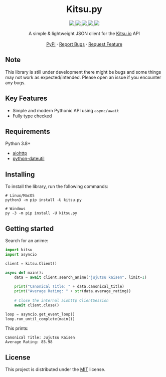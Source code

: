 <div align="center">
  <h1>Kitsu.py</h1>
  <a href="https://github.com/MrArkon/kitsu.py/graphs/contributors">
    <img src="https://img.shields.io/github/contributors/MrArkon/kitsu.py.svg?style=for-the-badge" />
  </a>
  <a href="https://github.com/MrArkon/kitsu.py/network/members">
    <img src="https://img.shields.io/github/forks/MrArkon/kitsu.py.svg?style=for-the-badge" />
  </a>
  <a href="https://github.com/MrArkon/kitsu.py/stargazers">
    <img src="https://img.shields.io/github/stars/MrArkon/kitsu.py.svg?style=for-the-badge" />
  </a>
  <a href="https://github.com/MrArkon/kitsu.py/issues">
    <img src="https://img.shields.io/github/issues/MrArkon/kitsu.py.svg?style=for-the-badge" />
  </a>
  <a href="https://github.com/MrArkon/kitsu.py/blob/master/LICENSE.txt">
    <img src="https://img.shields.io/github/license/MrArkon/kitsu.py.svg?style=for-the-badge" />
  </a>
  </div>
  <p align="center">
    A simple & lightweight JSON client for the <a href="https://kitsu.io/">Kitsu.io</a> API
    <br />
    <br />
    <a href="https://pypi.org/project/kitsu.py/">PyPi</a>
    ·
    <a href="https://github.com/MrArkon/kitsu.py/issues">Report Bugs</a>
    ·
    <a href="https://github.com/MrArkon/kitsu.py/issues">Request Feature</a>
  </p>
</p>

## Note
This library is still under development there might be bugs and some things may not work as expected/intended. Please open an issue if you encounter any bugs.

## Key Features
* Simple and modern Pythonic API using `async/await`
* Fully type checked

## Requirements

Python 3.8+
* [aiohttp](https://pypi.org/project/aiohttp/)
* [python-dateutil](https://pypi.org/project/aiohttp/)

## Installing
To install the library, run the following commands:
```shell
# Linux/MacOS
python3 -m pip install -U kitsu.py

# Windows
py -3 -m pip install -U kitsu.py
```

## Getting started

Search for an anime:
```python
import kitsu
import asyncio

client = kitsu.Client()

async def main():
    data = await client.search_anime("jujutsu kaisen", limit=1)
    
    print("Canonical Title: " + data.canonical_title)
    print("Average Rating: " + str(data.average_rating))
    
    # Close the internal aiohttp ClientSession
    await client.close()

loop = asyncio.get_event_loop()
loop.run_until_complete(main())
```
This prints:
```
Canonical Title: Jujutsu Kaisen
Average Rating: 85.98
```

## License

This project is distributed under the [MIT](https://github.com/MrArkon/kitsu.py/blob/master/LICENSE.txt) license.

